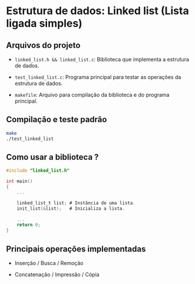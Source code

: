 # Estrutura de dados: Linked list (Lista ligada simples)

## Arquivos do projeto

*   `linked_list.h && linked_list.c`: Biblioteca que implementa a estrutura de dados.

*   `test_linked_list.c`: Programa principal para testar as operações da estrutura de dados.

*   `makefile`: Arquivo para compilação da biblioteca e do programa principal.

## Compilação e teste padrão

```sh
make
./test_linked_list
```

## Como usar a biblioteca ?

```C
#include "linked_list.h"

int main()
{
    ...

    linked_list_t list; # Instância de uma lista.
    init_list(&list);   # Inicializa a lista.
    
    ...
    return 0;
}
```

## Principais operações implementadas

*   Inserção / Busca / Remoção

*   Concatenação / Impressão / Cópia
